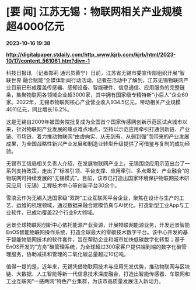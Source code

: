 # [要 闻] 江苏无锡：物联网相关产业规模超4000亿元

**2023-10-16 19:38**

**http://digitalpaper.stdaily.com/http_www.kjrb.com/kjrb/html/2023-10/17/content_561061.htm?div=-1**

 科技日报讯 （记者郑莉 通讯员黄宁）日前，江苏省无锡市委宣传部组织开展“智联世界 融合赋能”全媒体新闻行动活动。记者在活动中了解到，江苏无锡物联网产业目前已形成覆盖传感器、感知设备、智能硬件、信息通信、应用服务的完整链条，集聚物联网各领域企业超3000家，其中拥有国家级专精特新“小巨人”企业60家。2022年，无锡市物联网核心产业营业收入934.5亿元，带动相关产业规模4011亿元，同比增长16.2%。

 这是无锡自2009年被国务院批复成为全国首个国家传感网创新示范区试点城市以来，针对物联网产业发展的痛点难点堵点，坚持以示范应用牵引打通创新链、产业链、市场链，着力推动物联网“由虚向实、从无到有、从弱到强”而带来的产业发展成果，为全国战略性新兴产业发展和制造业转型升级提供了可借鉴与复制的成功经验。

 无锡市工信局相关负责人介绍，在发展物联网产业上，无锡围绕应用示范出台了一系列支持政策，走出了“标准引领、平台支撑、应用牵引、多点爆发、产业融合”的物联网可持续发展的“无锡模式”。目前，该市已打造出国家环境保护物联网技术研究应用（无锡）工程技术中心等创新平台30余个。

 雪浪云作为无锡入选国家级“双跨”工业互联网平台企业，聚焦在设计与生产的工艺、运维的机理领域，通过数据来融合建模仿真与AI优化，打造新型工业App与工业软件，已成功覆盖22个行业9大领域。

 远景全球物联网创新中心依托能源产业资源，开展物联网能源业务，开发远景智能EnOS智能物联网操作系统，打造全球最大的零碳技术数字平台。该中心开发的基于智能物联网技术的软件套件，旨在帮助企业和城市加快低碳数字化转型；基于EnOS开发的“方舟”碳管理系统，为全球超过300家客户提供端到端的数字化碳管理服务，协助减排和管理的二氧化碳总量超过10亿吨。

 值得一提的是，近年来，无锡凭借物联网技术与应用先发优势，推动物联网与区块链、大数据、人工智能等新一代信息技术深度融合，打造出智能传感器、车联网和工业互联网“一感两网”特色产业集群，为该市高质量发展注入新动力。